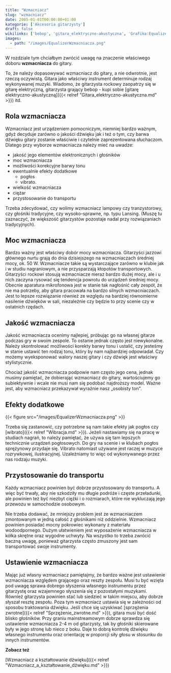 ```yaml
---
title: "Wzmacniacz"
slug: "wzmacniacz"
date: 2005-01-01T00:00:00+01:00
kategorie: ['Akcesoria gitarzysty']
draft: false
wikilinks: ['bebop', 'gitara_elektryczno-akustyczna', 'Grafika:EqualizerWzmacniacza.png', 'wibrato', 'pokrowiec_na_wzmacniacz', 'sprz%C4%99%C5%BCenie_zwrotne', 'mainstream', 'Wzmacniacz_a_kszta%C5%82towanie_d%C5%BAwi%C4%99ku']
images:
  - path: "/images/EqualizerWzmacniacza.png"
---
```

W rozdziale tym chciałbym zwrócić uwagę na znaczenie właściwego doboru
**wzmacniacza** do gitary.

To, że należy dopasowywać wzmacniacz do gitary, a nie odwrotnie, jest
rzeczą oczywistą. Gitara jako właściwy instrument determinuje rodzaj
wykonywanej muzyki. Wiadomo, że gitarzysta rockowy zaopatrzy się w
gitarę elektryczną, gitarzysta grający bebop<!-- link nie odnosił się do niczego: 'Wzmacniacz' ('content/książka/Wzmacniacz.md') links to 'bebop' ('content/książka/bebop.md') and that does not exist --> - kupi
sobie [gitarę
elektryczno-akustyczną]({{< relref "Gitara_elektryczno-akustyczna.md" >}}) itd.

## Rola wzmacniacza

Wzmacniacz jest urządzeniem pomocniczym, niemniej bardzo ważnym, gdyż
decyduje zarówno o jakości dźwięku jak i też o tym, czy barwa dźwięku
gitary zostanie właściwie i czytelnie zaprezentowana słuchaczom. Dlatego
przy wyborze wzmacniacza należy mieć na uwadze:

  - jakość jego elementów elektronicznych i głośników
  - moc wzmacniacza
  - możliwości korekcyjne barwy tonu
  - ewentualnie efekty dodatkowe
      - pogłos
      - vibrato.
  - wielkość wzmacniacza
  - ciężar
  - przystosowanie do transportu

Trzeba zdecydować, czy wolimy wzmacniacz lampowy czy tranzystorowy, czy
głośniki tradycyjne, czy wysoko-sprawne, np. typu Lansing. (Muszę tu
zaznaczyć, że większość gitarzystów pozostaje nadal przy rozwiązaniach
tradycyjnych).

## Moc wzmacniacza

Bardzo ważny jest właściwy dobór mocy wzmacniacza. Gitarzyści jazzowi
głównego nurtu grają do dnia dzisiejszego na wzmacniaczach średniej
mocy, ok. 50 W. Wzmacniacze takie są wystarczające zarówno w klubie jak
i w studiu nagraniowym, a nie przysparzają kłopotów transportowych.
Gitarzyści rockowi stosują wzmacniacze nieraz bardzo dużej mocy, ale i u
nich zaczyna rysować się tendencja powrotu do urządzeń średniej mocy.
Obecnie aparatura mikrofonowa jest w stanie tak nagłośnić cały zespół,
że nie ma potrzeby, aby gitara pracowała na bardzo silnych
wzmacniaczach. Jest to lepsze rozwiązanie również ze względu na bardziej
równomierne nasilenie dźwięków w sali, niezależnie czy będzie to przy
scenie czy w ostatnich rzędach.

## Jakość wzmacniacza

Jakość wzmacniacza ocenimy najlepiej, próbując go na własnej gitarze
podczas gry w swoim zespole. To ostanie jednak często jest niewykonalne.
Należy skontrolować możliwości korekty barwy tonu i ustalić, czy
jesteśmy w stanie ustawić ten rodzaj tonu, który by nam najbardziej
odpowiadał. Czy możemy wyeksponować walory naszej gitary i czy dźwięk
jest właściwy stylistycznie.

Chociaż jakość wzmacniacza podpowie nam często jego cena, jednak musimy
pamiętać, że dobierając wzmacniacz do gitary, wartościujemy go
subiektywnie i wcale nie musi nam się podobać najdroższy model. Ważne
jest, aby wzmacniacz przekazywał wyraźnie nasz „osobisty ton".

## Efekty dodatkowe

{{< figure src="/images/EqualizerWzmacniacza.png" >}}

Trzeba się zastanowić, czy potrzebne są nam takie efekty jak pogłos czy
[wibrato]({{< relref "Wibracja.md" >}}). Jeżeli nastawiamy się na pracę w studiach
nagrań, to należy pamiętać, że używa się tam lepszych technicznie
urządzeń pogłosowych. Do gry na scenie i w klubach pogłos sprężynowy
przydaje się. Vibrato natomiast używane jest raczej w muzyce
rozrywkowej, ilustracyjnej. Uzależniamy to więc od wykonywanego przez
nas rodzaju muzyki.

## Przystosowanie do transportu

Każdy wzmacniacz powinien być dobrze przystosowany do transportu. A więc
być trwały, aby nie szkodziły mu długie podróże i częste przeładunki,
ale powinien też być niezbyt ciężki i o rozmiarach, które nie wykluczają
jego przewozu w samochodzie osobowym.

Nie trzeba dodawać, że mniejszy problem jest ze wzmacniaczem zmontowanym
w jedną całość z głośnikami niż oddzielnie. Wzmacniacz powinien posiadać
mocny pokrowiec<!-- link nie odnosił się do niczego: 'Wzmacniacz' ('content/książka/Wzmacniacz.md') links to 'pokrowiec_na_wzmacniacz' ('content/książka/pokrowiec_na_wzmacniacz.md') and that does not exist --> wykonany z
materiału wodoodpornego. Dużym ułatwieniem jest wyposażenie wzmacniacza
w kółka skrętne oraz wygodne uchwyty. Na wszystko to trzeba zwrócić
baczną uwagę, ponieważ gitarzysta często zmuszony jest sam transportować
swoje instrumenty.

## Ustawienie wzmacniacza

Mając już własny wzmacniacz pamiętajmy, że bardzo ważne jest ustawienie
wzmacniacza względem grającego oraz reszty zespołu. Musi tu być wzięta
pod uwagę sprawa dobrego słyszenia własnego instrumentu przez gitarzystę
oraz wzajemnego słyszenia się z pozostałymi muzykami. Również gitarzysta
powinien stać lub siedzieć w takim miejscu, aby dobrze słyszał resztę
zespołu. Poza tym wzmacniacz ustawia się w zależności od sposobu
traktowania dźwięku. Jeśli chce się uzyskiwać [sprzężenia
zwrotne]({{< relref "Sprzężenie_zwrotne.md" >}}), gitara musi być dość blisko
głośników. Przy graniu mainstreamowym<!-- link nie odnosił się do niczego: 'Wzmacniacz' ('content/książka/Wzmacniacz.md') links to 'mainstream' ('content/książka/mainstream.md') and that does not exist --> dobrze
sprawdza się ustawienie wzmacniacza 2-4 m od gitarzysty, tak by głośniki
skierowane były w jego stronę lub nieco z boku. Daje to dobrą kontrolę
dźwięku własnego instrumentu oraz orientację w proporcji siły głosu w
stosunku do innych instrumentów.

**Zobacz też**

[Wzmacniacz a kształtowanie
dźwięku]({{< relref "Wzmacniacz_a_kształtowanie_dźwięku.md" >}})

